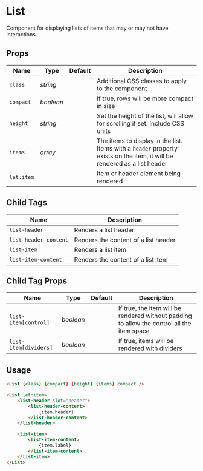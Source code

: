 # List

Component for displaying lists of items that may or may not have interactions.

## Props
| Name | Type | Default | Description |
| --- | --- | --- | --- |
| `class` | _string_ | | Additional CSS classes to apply to the component
| `compact` | _boolean_ | | If true, rows will be more compact in size
| `height` | _string_ | | Set the height of the list, will allow for scrolling if set. Include CSS units
| `items` | _array_ | | The items to display in the list. Items with a `header` property exists on the item, it will be rendered as a list header
| `let:item` | | | Item or header element being rendered

## Child Tags
| Name | Description |
| --- | --- |
| `list-header` | Renders a list header
| `list-header-content` | Renders the content of a list header
| `list-item` | Renders a list item
| `list-item-content` | Renders the content of a list item

## Child Tag Props
| Name | Type | Default | Description |
| --- | --- | --- | --- |
| `list-item[control]` | _boolean_ | | If true, the item will be rendered without padding to allow the control all the item space
| `list-item[dividers]` | _boolean_ | | If true, items will be rendered with dividers

## Usage
```html
<List {class} {compact} {height} {items} compact />

<List let:item>
    <list-header slot="header">
        <list-header-content>
            {item.header}
        </list-header-content>
    </list-header>

    <list-item>
        <list-item-content>
            {item.label}
        </list-item-content>
    </list-item>
</List>
```
